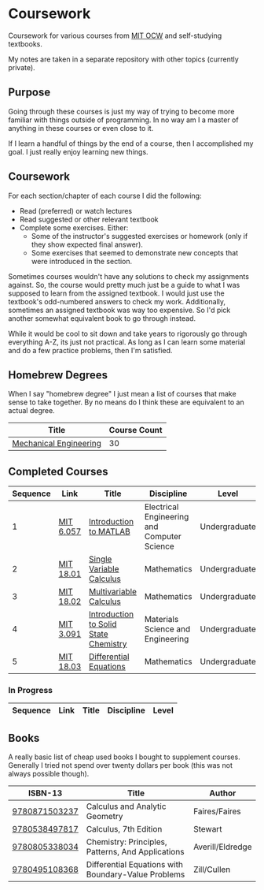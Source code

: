 # Coursework

Coursework for various courses from [MIT OCW](https://ocw.mit.edu/) and self-studying textbooks.

My notes are taken in a separate repository with other topics (currently private).


## Purpose
Going through these courses is just my way of trying to become more familiar with things outside of programming. 
In no way am I a master of anything in these courses or even close to it. 

If I learn a handful of things by the end of a course, then I accomplished my goal.
I just really enjoy learning new things.


## Coursework
For each section/chapter of each course I did the following:
- Read (preferred) or watch lectures
- Read suggested or other relevant textbook
- Complete some exercises. Either:
  - Some of the instructor's suggested exercises or homework (only if they show expected final answer).
  - Some exercises that seemed to demonstrate new concepts that were introduced in the section.

Sometimes courses wouldn't have any solutions to check my assignments against. So, the course would pretty much
just be a guide to what I was supposed to learn from the assigned textbook. I would just use the textbook's
odd-numbered answers to check my work.
Additionally, sometimes an assigned textbook was way too expensive. So I'd pick another somewhat equivalent
book to go through instead.

While it would be cool to sit down and take years to rigorously go through everything A-Z, its just not practical.
As long as I can learn some material and do a few practice problems, then I'm satisfied.


## Homebrew Degrees
When I say "homebrew degree" I just mean a list of courses that make sense to take together.
By no means do I think these are equivalent to an actual degree.

| Title                                                           | Course Count |
| --------------------------------------------------------------- | ------------ |
| [Mechanical Engineering](disciplines/mechanical_engineering.md) | 30 |


## Completed Courses
| Sequence | Link | Title | Discipline | Level |
| ---- | ---- | ----- | ---------- | ----- |
| 1 | [MIT 6.057](https://ocw.mit.edu/courses/electrical-engineering-and-computer-science/6-057-introduction-to-matlab-january-iap-2019) | [Introduction to MATLAB](courses/6.057) | Electrical Engineering and Computer Science | Undergraduate |
| 2 | [MIT 18.01](https://ocw.mit.edu/courses/mathematics/18-01-single-variable-calculus-fall-2006) | [Single Variable Calculus](courses/18.01) | Mathematics | Undergraduate |
| 3 | [MIT 18.02](https://ocw.mit.edu/courses/mathematics/18-02-multivariable-calculus-fall-2007) | [Multivariable Calculus](courses/18.02) | Mathematics | Undergraduate |
| 4 | [MIT 3.091](https://ocw.mit.edu/courses/materials-science-and-engineering/3-091-introduction-to-solid-state-chemistry-fall-2018/) | [Introduction to Solid State Chemistry](courses/3.091) | Materials Science and Engineering | Undergraduate |
| 5 | [MIT 18.03](https://ocw.mit.edu/courses/mathematics/18-03-differential-equations-spring-2010/) | [Differential Equations](courses/18.03) | Mathematics | Undergraduate |


### In Progress
| Sequence | Link | Title | Discipline | Level |
| ---- | ---- | ----- | ---------- | ----- |


## Books
A really basic list of cheap used books I bought to supplement courses.
Generally I tried not spend over twenty dollars per book (this was not always possible though).

| ISBN-13 | Title | Author |
| ---- | ---- | ---- |
| [9780871503237](https://isbnsearch.org/isbn/9780871503237) | Calculus and Analytic Geometry | Faires/Faires |
| [9780538497817](https://isbnsearch.org/isbn/9780538497817) | Calculus, 7th Edition | Stewart |
| [9780805338034](https://isbnsearch.org/isbn/9780805338034) | Chemistry: Principles, Patterns, And Applications | Averill/Eldredge |
| [9780495108368](https://isbnsearch.org/isbn/9780495108368) | Differential Equations with Boundary-Value Problems | Zill/Cullen |
